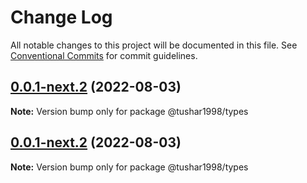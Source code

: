 # Change Log

All notable changes to this project will be documented in this file.
See [Conventional Commits](https://conventionalcommits.org) for commit guidelines.

## [0.0.1-next.2](https://github.com/tushar1998/ultimate-monorepo/compare/v0.0.1-next.1...v0.0.1-next.2) (2022-08-03)

**Note:** Version bump only for package @tushar1998/types





## [0.0.1-next.2](https://github.com/tushar1998/ultimate-monorepo/compare/v0.0.1-next.1...v0.0.1-next.2) (2022-08-03)

**Note:** Version bump only for package @tushar1998/types
